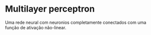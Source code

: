 # Multilayer perceptron
Uma rede neural com neuronios completamente conectados com uma função de ativação não-linear.
